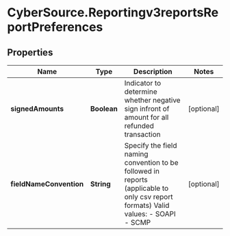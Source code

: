 # CyberSource.Reportingv3reportsReportPreferences

## Properties
Name | Type | Description | Notes
------------ | ------------- | ------------- | -------------
**signedAmounts** | **Boolean** | Indicator to determine whether negative sign infront of amount for all refunded transaction | [optional] 
**fieldNameConvention** | **String** | Specify the field naming convention to be followed in reports (applicable to only csv report formats)  Valid values: - SOAPI - SCMP  | [optional] 


